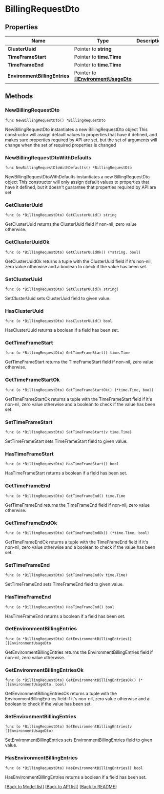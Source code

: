 # BillingRequestDto

## Properties

Name | Type | Description | Notes
------------ | ------------- | ------------- | -------------
**ClusterUuid** | Pointer to **string** |  | [optional] 
**TimeFrameStart** | Pointer to **time.Time** |  | [optional] 
**TimeFrameEnd** | Pointer to **time.Time** |  | [optional] 
**EnvironmentBillingEntries** | Pointer to [**[]EnvironmentUsageDto**](EnvironmentUsageDto.md) |  | [optional] 

## Methods

### NewBillingRequestDto

`func NewBillingRequestDto() *BillingRequestDto`

NewBillingRequestDto instantiates a new BillingRequestDto object
This constructor will assign default values to properties that have it defined,
and makes sure properties required by API are set, but the set of arguments
will change when the set of required properties is changed

### NewBillingRequestDtoWithDefaults

`func NewBillingRequestDtoWithDefaults() *BillingRequestDto`

NewBillingRequestDtoWithDefaults instantiates a new BillingRequestDto object
This constructor will only assign default values to properties that have it defined,
but it doesn't guarantee that properties required by API are set

### GetClusterUuid

`func (o *BillingRequestDto) GetClusterUuid() string`

GetClusterUuid returns the ClusterUuid field if non-nil, zero value otherwise.

### GetClusterUuidOk

`func (o *BillingRequestDto) GetClusterUuidOk() (*string, bool)`

GetClusterUuidOk returns a tuple with the ClusterUuid field if it's non-nil, zero value otherwise
and a boolean to check if the value has been set.

### SetClusterUuid

`func (o *BillingRequestDto) SetClusterUuid(v string)`

SetClusterUuid sets ClusterUuid field to given value.

### HasClusterUuid

`func (o *BillingRequestDto) HasClusterUuid() bool`

HasClusterUuid returns a boolean if a field has been set.

### GetTimeFrameStart

`func (o *BillingRequestDto) GetTimeFrameStart() time.Time`

GetTimeFrameStart returns the TimeFrameStart field if non-nil, zero value otherwise.

### GetTimeFrameStartOk

`func (o *BillingRequestDto) GetTimeFrameStartOk() (*time.Time, bool)`

GetTimeFrameStartOk returns a tuple with the TimeFrameStart field if it's non-nil, zero value otherwise
and a boolean to check if the value has been set.

### SetTimeFrameStart

`func (o *BillingRequestDto) SetTimeFrameStart(v time.Time)`

SetTimeFrameStart sets TimeFrameStart field to given value.

### HasTimeFrameStart

`func (o *BillingRequestDto) HasTimeFrameStart() bool`

HasTimeFrameStart returns a boolean if a field has been set.

### GetTimeFrameEnd

`func (o *BillingRequestDto) GetTimeFrameEnd() time.Time`

GetTimeFrameEnd returns the TimeFrameEnd field if non-nil, zero value otherwise.

### GetTimeFrameEndOk

`func (o *BillingRequestDto) GetTimeFrameEndOk() (*time.Time, bool)`

GetTimeFrameEndOk returns a tuple with the TimeFrameEnd field if it's non-nil, zero value otherwise
and a boolean to check if the value has been set.

### SetTimeFrameEnd

`func (o *BillingRequestDto) SetTimeFrameEnd(v time.Time)`

SetTimeFrameEnd sets TimeFrameEnd field to given value.

### HasTimeFrameEnd

`func (o *BillingRequestDto) HasTimeFrameEnd() bool`

HasTimeFrameEnd returns a boolean if a field has been set.

### GetEnvironmentBillingEntries

`func (o *BillingRequestDto) GetEnvironmentBillingEntries() []EnvironmentUsageDto`

GetEnvironmentBillingEntries returns the EnvironmentBillingEntries field if non-nil, zero value otherwise.

### GetEnvironmentBillingEntriesOk

`func (o *BillingRequestDto) GetEnvironmentBillingEntriesOk() (*[]EnvironmentUsageDto, bool)`

GetEnvironmentBillingEntriesOk returns a tuple with the EnvironmentBillingEntries field if it's non-nil, zero value otherwise
and a boolean to check if the value has been set.

### SetEnvironmentBillingEntries

`func (o *BillingRequestDto) SetEnvironmentBillingEntries(v []EnvironmentUsageDto)`

SetEnvironmentBillingEntries sets EnvironmentBillingEntries field to given value.

### HasEnvironmentBillingEntries

`func (o *BillingRequestDto) HasEnvironmentBillingEntries() bool`

HasEnvironmentBillingEntries returns a boolean if a field has been set.


[[Back to Model list]](../README.md#documentation-for-models) [[Back to API list]](../README.md#documentation-for-api-endpoints) [[Back to README]](../README.md)


